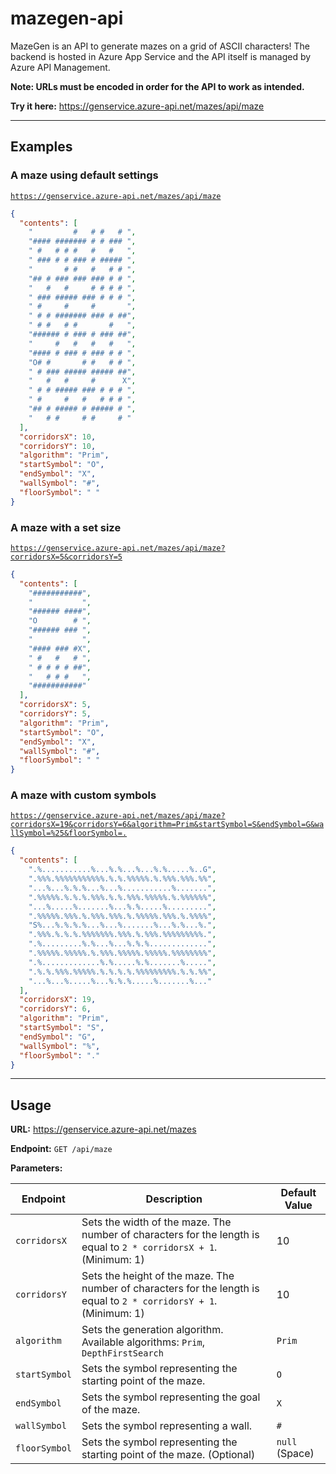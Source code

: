 # mazegen-api

MazeGen is an API to generate mazes on a grid of ASCII characters! The backend is hosted in Azure App Service and the API itself is managed by Azure API Management.

**Note: URLs must be encoded in order for the API to work as intended.**

**Try it here:** https://genservice.azure-api.net/mazes/api/maze

---

## Examples

### A maze using default settings

[`https://genservice.azure-api.net/mazes/api/maze`](https://genservice.azure-api.net/mazes/api/maze)

```json
{
  "contents": [
    "         #   # #   # ",
    "#### ####### # # ### ",
    " #   # # #   #   #   ",
    " ### # # ### # ##### ",
    "       # #   #   # # ",
    "## # ### ### ### # # ",
    "   #   #     # # # # ",
    " ### ##### ### # # # ",
    " #     #     #       ",
    " # # ####### ### # ##",
    " # #   # #       #   ",
    "###### # ### # ### ##",
    "     #   #   #   #   ",
    "#### # ### # ### # # ",
    "O# #       # #   # # ",
    " # ### ##### ##### ##",
    "   #   #     #      X",
    " # # ##### ### # # # ",
    " #     #   #   # # # ",
    "## # ##### # ##### # ",
    "   # #     # #     # "
  ],
  "corridorsX": 10,
  "corridorsY": 10,
  "algorithm": "Prim",
  "startSymbol": "O",
  "endSymbol": "X",
  "wallSymbol": "#",
  "floorSymbol": " "
}
```

### A maze with a set size

[`https://genservice.azure-api.net/mazes/api/maze?corridorsX=5&corridorsY=5`](https://genservice.azure-api.net/mazes/api/maze?corridorsX=5&corridorsY=5)

```json
{
  "contents": [
    "###########",
    "           ",
    "###### ####",
    "O        # ",
    "###### ### ",
    "           ",
    "#### ### #X",
    " #   #   # ",
    " # # # # ##",
    "   # # #   ",
    "###########"
  ],
  "corridorsX": 5,
  "corridorsY": 5,
  "algorithm": "Prim",
  "startSymbol": "O",
  "endSymbol": "X",
  "wallSymbol": "#",
  "floorSymbol": " "
}
```

### A maze with custom symbols

[`https://genservice.azure-api.net/mazes/api/maze?corridorsX=19&corridorsY=6&algorithm=Prim&startSymbol=S&endSymbol=G&wallSymbol=%25&floorSymbol=.`](https://genservice.azure-api.net/mazes/api/maze?corridorsX=19&corridorsY=6&algorithm=Prim&startSymbol=S&endSymbol=G&wallSymbol=%25&floorSymbol=.)

```json
{
  "contents": [
    ".%...........%...%.%...%...%.%.....%..G",
    ".%%%.%%%%%%%%%%%.%.%.%%%%%.%.%%%.%%%.%%",
    "...%...%.%.%...%...%...........%.......",
    ".%%%%%.%.%.%.%%%.%.%.%%%.%%%%%.%.%%%%%%",
    "...%.....%.......%...%.%.....%.........",
    ".%%%%%.%%%.%.%%%.%%%.%.%%%%%.%%%.%.%%%%",
    "S%...%.%.%.%...%...%.......%...%.%...%.",
    ".%%%.%.%.%.%%%%%%%.%%%.%.%%%.%%%%%%%%%.",
    ".%.........%.%...%...%.%.%.............",
    ".%%%%%.%%%%%.%.%%%.%%%%%.%%%%%.%%%%%%%%",
    ".%.............%.%.....%.%.......%.....",
    ".%.%.%%%.%%%%%.%.%.%.%.%%%%%%%%%.%.%.%%",
    "...%...%.....%...%.%.%.....%.......%..."
  ],
  "corridorsX": 19,
  "corridorsY": 6,
  "algorithm": "Prim",
  "startSymbol": "S",
  "endSymbol": "G",
  "wallSymbol": "%",
  "floorSymbol": "."
}
```

---

## Usage

**URL:** https://genservice.azure-api.net/mazes

**Endpoint:** `GET /api/maze`

**Parameters:**

| Endpoint      | Description                                                                                                         | Default Value  |
| ------------- | ------------------------------------------------------------------------------------------------------------------- | -------------- |
| `corridorsX`  | Sets the width of the maze. The number of characters for the length is equal to `2 * corridorsX + 1`. (Minimum: 1)  | 10             |
| `corridorsY`  | Sets the height of the maze. The number of characters for the length is equal to `2 * corridorsY + 1`. (Minimum: 1) | 10             |
| `algorithm`   | Sets the generation algorithm. Available algorithms: `Prim`, `DepthFirstSearch`                                     | `Prim`         |
| `startSymbol` | Sets the symbol representing the starting point of the maze.                                                        | `O`            |
| `endSymbol`   | Sets the symbol representing the goal of the maze.                                                                  | `X`            |
| `wallSymbol`  | Sets the symbol representing a wall.                                                                                | `#`            |
| `floorSymbol` | Sets the symbol representing the starting point of the maze. (Optional)                                             | `null` (Space) |
